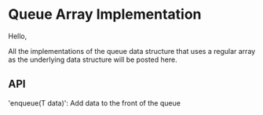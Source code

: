 # Queue Array Implementation

Hello, 

All the implementations of the queue data structure that uses a regular array as the underlying data structure will be posted here.

## API

'enqueue(T data)': Add data to the front of the queue
